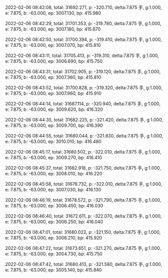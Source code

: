 2022-02-06 08:42:08, total: 31692.271, p: -320.710, delta:7.875 手, g:1.000, e: 7.875, b: -63.000, ep: 3007.130, bp: 415.980

2022-02-06 08:42:29, total: 31701.353, p: -319.780, delta:7.875 手, g:1.000, e: 7.875, b: -63.000, ep: 3007.180, bp: 415.870

2022-02-06 08:42:50, total: 31700.394, p: -319.410, delta:7.875 手, g:1.000, e: 7.875, b: -63.000, ep: 3007.070, bp: 415.810

2022-02-06 08:43:11, total: 31705.413, p: -319.310, delta:7.875 手, g:1.000, e: 7.875, b: -63.000, ep: 3006.690, bp: 415.750

2022-02-06 08:43:31, total: 31702.905, p: -319.120, delta:7.875 手, g:1.000, e: 7.875, b: -63.000, ep: 3007.360, bp: 415.810

2022-02-06 08:43:52, total: 31700.828, p: -319.320, delta:7.875 手, g:1.000, e: 7.875, b: -63.000, ep: 3007.960, bp: 415.910

2022-02-06 08:44:14, total: 31687.114, p: -320.940, delta:7.875 手, g:1.000, e: 7.875, b: -63.000, ep: 3009.620, bp: 416.320

2022-02-06 08:44:35, total: 31682.225, p: -321.420, delta:7.875 手, g:1.000, e: 7.875, b: -63.000, ep: 3009.700, bp: 416.390

2022-02-06 08:44:55, total: 31680.044, p: -321.830, delta:7.875 手, g:1.000, e: 7.875, b: -63.000, ep: 3010.010, bp: 416.480

2022-02-06 08:45:17, total: 31680.502, p: -322.010, delta:7.875 手, g:1.000, e: 7.875, b: -63.000, ep: 3009.270, bp: 416.410

2022-02-06 08:45:37, total: 31682.918, p: -321.750, delta:7.875 手, g:1.000, e: 7.875, b: -63.000, ep: 3008.010, bp: 416.220

2022-02-06 08:45:58, total: 31676.732, p: -322.010, delta:7.875 手, g:1.000, e: 7.875, b: -63.000, ep: 3007.030, bp: 416.130

2022-02-06 08:46:19, total: 31678.572, p: -321.790, delta:7.875 手, g:1.000, e: 7.875, b: -63.000, ep: 3006.450, bp: 416.030

2022-02-06 08:46:40, total: 31672.611, p: -322.070, delta:7.875 手, g:1.000, e: 7.875, b: -63.000, ep: 3006.250, bp: 416.040

2022-02-06 08:47:01, total: 31680.022, p: -321.150, delta:7.875 手, g:1.000, e: 7.875, b: -63.000, ep: 3006.210, bp: 415.920

2022-02-06 08:47:22, total: 31673.651, p: -321.270, delta:7.875 手, g:1.000, e: 7.875, b: -63.000, ep: 3004.730, bp: 415.750

2022-02-06 08:47:42, total: 31680.413, p: -321.580, delta:7.875 手, g:1.000, e: 7.875, b: -63.000, ep: 3005.140, bp: 415.840